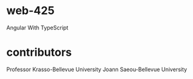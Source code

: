 # web-425

Angular With TypeScript 

# contributors 
Professor Krasso-Bellevue University Joann Saeou-Bellevue University
